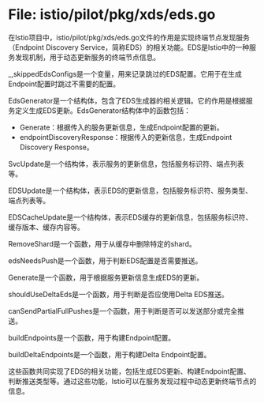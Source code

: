 # File: istio/pilot/pkg/xds/eds.go

在Istio项目中，istio/pilot/pkg/xds/eds.go文件的作用是实现终端节点发现服务（Endpoint Discovery Service，简称EDS）的相关功能。EDS是Istio中的一种服务发现机制，用于动态更新服务的终端节点信息。

_,skippedEdsConfigs是一个变量，用来记录跳过的EDS配置。它用于在生成Endpoint配置时跳过不需要的配置。

EdsGenerator是一个结构体，包含了EDS生成器的相关逻辑。它的作用是根据服务定义生成EDS更新。EdsGenerator结构体中的函数包括：
- Generate：根据传入的服务更新信息，生成Endpoint配置的更新。
- endpointDiscoveryResponse：根据传入的更新信息，生成Endpoint Discovery Response。

SvcUpdate是一个结构体，表示服务的更新信息，包括服务标识符、端点列表等。

EDSUpdate是一个结构体，表示EDS的更新信息，包括服务标识符、服务类型、端点列表等。

EDSCacheUpdate是一个结构体，表示EDS缓存的更新信息，包括服务标识符、缓存版本、缓存内容等。

RemoveShard是一个函数，用于从缓存中删除特定的shard。

edsNeedsPush是一个函数，用于判断EDS配置是否需要推送。

Generate是一个函数，用于根据服务更新信息生成EDS的更新。

shouldUseDeltaEds是一个函数，用于判断是否应使用Delta EDS推送。

canSendPartialFullPushes是一个函数，用于判断是否可以发送部分或完全推送。

buildEndpoints是一个函数，用于构建Endpoint配置。

buildDeltaEndpoints是一个函数，用于构建Delta Endpoint配置。

这些函数共同实现了EDS的相关功能，包括生成EDS更新、构建Endpoint配置、判断推送类型等。通过这些功能，Istio可以在服务发现过程中动态更新终端节点的信息。

